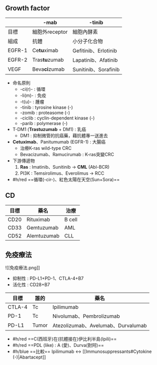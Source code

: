 ## Growth factor
|        | -mab           | -tinib               |
|--------|----------------|----------------------|
| 目標   | 細胞外receptor | 細胞內酵素           |
| 組成   | 抗體           | 小分子化合物         |
| EGFR-1 | Ce**tu**ximab      | Gefitinib、Erlotinib |
| EGFR-2 | Tras**tu**zumab    | Lapatinib、Afatinib  |
| VEGF   | Beva**ci**zumab    | Sunitinib、Sorafinib |
- 命名原則
	- -ci(r)- : 循環
	- -li(m)- : 免疫
	- -t(u)- : 腫瘤
	- -tinib : tyrosine kinase (-)
	- -zomib : proteasome (-)
	- -ciclib : cyclin-dependent kinase (-)
	- -parib : polymerase (-)
- T-DM1 (**Trastuzumab** + DM1) : 乳癌
	- DM1 : 抑制微管的抗癌藥，藉抗體專一送進去
- **Cetuximab**、Panitumumab (EGFR-1) : 大腸癌
	- 治療K-ras wild-type CRC
	- Bevacizumab、Ramucirumab : K-ras突變CRC
- 下游傳遞物
	1. **Ras** : Imatinib、Sunitinib -> **CML** (Abl-BCR)
	2. PI3K : Temsirolimus、Everolimus -> RCC
- #h/red ==循環(-cir-)、紅色太陽在天空(Sun+Sora)==
## CD
| 目標 | 藥名        | 治療                    |
|------|-------------|-------------------------|
| CD20 | Rituximab   | B cell                  |
| CD33 | Gemtuzumab  | AML                     |
| CD52 | Alemtuzumab | CLL                     |
## 免疫療法
![[免疫療法.png]]
- 抑制性 : PD-L1+PD-1、CTLA-4+B7
- 活化性 : CD28+B7

|目標|誰的|藥名|
|---|---|---|
|CTLA-4|Tc|Ipilimumab|
|PD-1|Tc|Nivolumab、Pembrolizumab|
|PD-L1|Tumor|Atezolizumab、Avelumab、Durvalumab|
- #h/red ==C(西班牙)在(抗體接在)伊比利半島(Ipili)==
- #h/red ==PDL (like) : A (愛)、Durva(對阿)==
- #h/blue ==比較== Ipilimumab <-> [[Immunosuppressants#Cytokine (-)|Abartacept]]